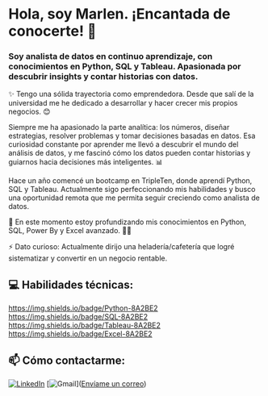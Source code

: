 # Hola, soy Marlen. ¡Encantada de conocerte! 👋
### Soy analista de datos en continuo aprendizaje, con conocimientos en Python, SQL y Tableau. Apasionada por descubrir insights y contar historias con datos.  

✨ Tengo una sólida trayectoria como emprendedora. Desde que salí de la universidad me he dedicado a desarrollar y hacer crecer mis propios negocios. 😊

Siempre me ha apasionado la parte analítica: los números, diseñar estrategias, resolver problemas y tomar decisiones basadas en datos. Esa curiosidad constante por aprender me llevó a descubrir el mundo del análisis de datos, y me fascinó cómo los datos pueden contar historias y guiarnos hacia decisiones más inteligentes. 📊

Hace un año comencé un bootcamp en TripleTen, donde aprendí Python, SQL y Tableau. Actualmente sigo perfeccionando mis habilidades y busco una oportunidad remota que me permita seguir creciendo como analista de datos.

🌱 En este momento estoy profundizando mis conocimientos en Python, SQL, Power By y Excel avanzado. 🧑‍💻

⚡ Dato curioso: Actualmente dirijo una heladería/cafetería que logré sistematizar y convertir en un negocio rentable.

## 💻 Habilidades técnicas:
https://img.shields.io/badge/Python-8A2BE2
https://img.shields.io/badge/SQL-8A2BE2
https://img.shields.io/badge/Tableau-8A2BE2
https://img.shields.io/badge/Excel-8A2BE2
## 📫 Cómo contactarme:
[![LinkedIn](https://img.shields.io/badge/LinkedIn-Marlen_Gonzalez-007B5?style=for-the-badge&logo=linkedin&logoColor=white&labelColor=101010)](https://www.linkedin.com/in/marlenglezb/)
[![Gmail](https://img.shields.io/badge/Gmail-marlen.gonzalezb-007B5?style=for-the-badge&logo=gmail&logoColor=white&labelColor=101010)](<a href="mailto:tu_correo@example.com">Envíame un correo</a>)
